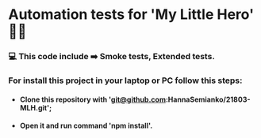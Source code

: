 # Automation tests for 'My Little Hero' 🦸‍♂️

### 💻 This code include ➡️ Smoke tests, Extended tests.
### For install this project in your laptop or PC follow this steps:
* #### Clone this repository with 'git@github.com:HannaSemianko/21803-MLH.git';
* #### Open it and run command 'npm install'.
